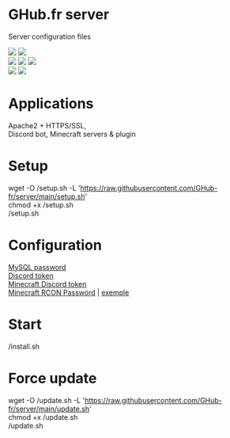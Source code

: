 # GHub.fr server
Server configuration files

<a href=""><img src="https://img.shields.io/github/commit-activity/m/GHub-fr/server?color=red&style=for-the-badge"></a>
<a href=""><img src="https://img.shields.io/github/last-commit/GHub-fr/server?color=red&style=for-the-badge"></a>
<br>
<a href=""><img src="https://img.shields.io/github/stars/GHub-fr?color=red&style=for-the-badge"></a>
<a href=""><img src="https://img.shields.io/github/stars/GHub-fr/server?color=red&label=repo%20stars&style=for-the-badge"></a>
<a href=""><img src="https://img.shields.io/github/contributors/GHub-fr/server?style=for-the-badge"></a>
<br>
<a href=""><img src="https://img.shields.io/github/languages/code-size/GHub-fr/server?color=red"></a>
<a href=""><img src="https://img.shields.io/github/repo-size/GHub-fr/server?color=red"></a>

# Applications  
Apache2 + HTTPS/SSL,  
Discord bot, Minecraft servers & plugin  

# Setup  
wget -O /setup.sh -L 'https://raw.githubusercontent.com/GHub-fr/server/main/setup.sh'  
chmod +x /setup.sh  
/setup.sh  

# Configuration  
[MySQL password](/setup.mysql.sh)  
[Discord token](/DiscordBot/data/tokens.yml)  
[Minecraft Discord token](/Serveurs/DataFolder/tokens.yml)  
[Minecraft RCON Password](/Serveurs/SERVERNAME/server.properties) | [exemple](/Serveurs/Hub/server.properties)  

# Start  
/install.sh  

# Force update
wget -O /update.sh -L 'https://raw.githubusercontent.com/GHub-fr/server/main/update.sh'  
chmod +x /update.sh  
/update.sh  